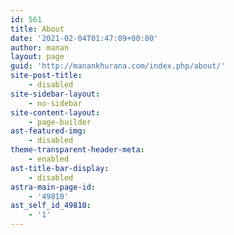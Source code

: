 ```yaml
---
id: 561
title: About
date: '2021-02-04T01:47:09+00:00'
author: manan
layout: page
guid: 'http://manankhurana.com/index.php/about/'
site-post-title:
    - disabled
site-sidebar-layout:
    - no-sidebar
site-content-layout:
    - page-builder
ast-featured-img:
    - disabled
theme-transparent-header-meta:
    - enabled
ast-title-bar-display:
    - disabled
astra-main-page-id:
    - '49810'
ast_self_id_49810:
    - '1'
---
```


